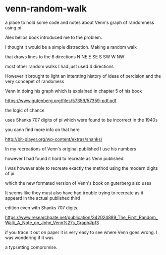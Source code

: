 # venn-random-walk
a place to hold some code and notes about Venn's graph of randomness using pi


Alex bellos book introduced me to the problem.

I thought it would be a simple distraction. Making a random walk

that draws lines to the 8 directions N NE E SE S SW W NW

most other random walks I had just used 4 directions

However it brought to light an intersting history of ideas of percision and the very concepet of randomess

Venn in doing his graph which is explained in chapter 5 of his book

https://www.gutenberg.org/files/57359/57359-pdf.pdf

the logic of chance

uses Shanks 707 digits of pi which were found to be incorrect in the 1940s

you cann find more info on that here

http://bit-player.org/wp-content/extras/shanks/

In my recreations of Venn's original published I use his numbers

however I had found it hard to recreate as Venn published

I was however able to recreate exactly the method using the modern digits of pi

which the new formated version of Venn's book on guterberg also uses

It seems like they must also have had trouble trying to recreate as it appeard in the actual published third

edition even with Shanks 707 digits.

https://www.researchgate.net/publication/342024889_The_First_Random_Walk_A_Note_on_John_Venn%27s_Graph#pf3


if you trace it out on paper it is very easy to see where Venn goes wrong. I was wondering if it was

a typsetting compromise.




